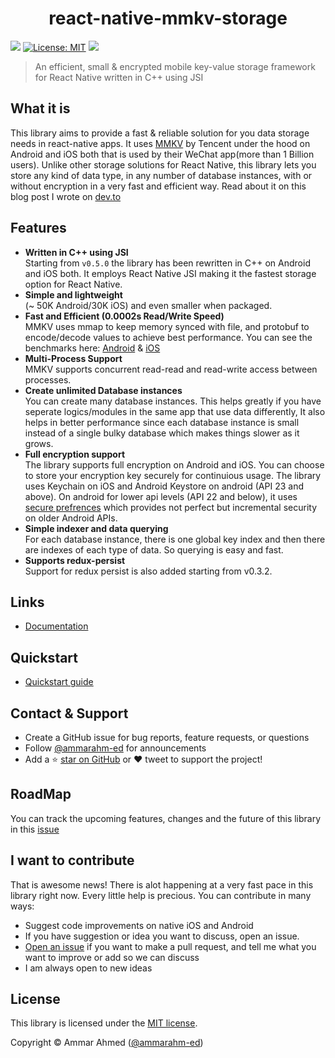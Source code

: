<div align="center">
<h1>react-native-mmkv-storage</h1>
</div>


[![](https://img.shields.io/npm/v/react-native-mmkv-storage.svg?style=flat-square)](https://www.npmjs.com/package/react-native-mmkv-storage)
[![License: MIT](https://img.shields.io/badge/License-MIT-green.svg?style=flat-square)](https://www.npmjs.com/package/react-native-mmkv-storage/blob/master/LICENSE)
[![](https://img.shields.io/npm/dt/react-native-mmkv-storage?style=flat-square)](https://www.npmjs.com/package/react-native-mmkv-storage)


> An efficient, small & encrypted mobile key-value storage framework for React Native written in C++ using JSI

## What it is

This library aims to provide a fast & reliable solution for you data storage needs in react-native apps. It uses [MMKV](https://github.com/Tencent/MMKV) by Tencent under the hood on Android and iOS both that is used by their WeChat app(more than 1 Billion users). Unlike other storage solutions for React Native, this library lets you store any kind of data type, in any number of database instances, with or without encryption in a very fast and efficient way. Read about it on this blog post I wrote on [dev.to](https://dev.to/ammarahmed/best-data-storage-option-for-react-native-apps-42k)


## Features

- **Written in C++ using JSI**<br/>
  Starting from `v0.5.0` the library has been rewritten in C++ on Android and iOS both. It employs React Native JSI making it the fastest storage option for React Native.
- **Simple and lightweight**<br/>
  (~ 50K Android/30K iOS) and even smaller when packaged.
- **Fast and Efficient (0.0002s Read/Write Speed)**<br/>
  MMKV uses mmap to keep memory synced with file, and protobuf to encode/decode values to achieve best performance.
  You can see the benchmarks here: [Android](https://github.com/Tencent/MMKV/wiki/android_benchmark) & [iOS](https://github.com/Tencent/MMKV/wiki/iOS_benchmark)
- **Multi-Process Support**<br/>
  MMKV supports concurrent read-read and read-write access between processes.
- **Create unlimited Database instances**<br/>
  You can create many database instances. This helps greatly if you have seperate logics/modules in the same app that use data differently, It also helps in better performance since each database instance is small instead of a single bulky database which makes things slower as it grows.
- **Full encryption support**<br/>
  The library supports full encryption on Android and iOS. You can choose to store your encryption key securely for continuious usage. The library uses Keychain on iOS and Android Keystore on android (API 23 and above). On android for lower api levels (API 22 and below), it uses [secure prefrences](https://github.com/scottyab/secure-preferences/) which provides not perfect but incremental security on older Android APIs.
- **Simple indexer and data querying**<br/>
  For each database instance, there is one global key index and then there are indexes of each type of data. So querying is easy and fast.
- **Supports redux-persist**<br/>
  Support for redux persist is also added starting from v0.3.2.


## Links 
  - [Documentation](https://rnmmkv.now.sh/#/)

## Quickstart

  - [Quickstart guide](https://rnmmkv.now.sh/#/gettingstarted)

## Contact & Support
- Create a GitHub issue for bug reports, feature requests, or questions
- Follow [@ammarahm-ed](https://github.com/ammarahm-ed) for announcements
- Add a ⭐️ [star on GitHub](https://github.com/ammarahm-ed/react-native-mmkv-storage/) or ❤️ tweet to support the project!

## RoadMap
You can track the upcoming features, changes and the future of this library in this [issue](https://github.com/ammarahm-ed/react-native-mmkv-storage/issues/13)

## I want to contribute
That is awesome news! There is alot happening at a very fast pace in this library right now. Every little help is precious. You can contribute in many ways:

- Suggest code improvements on native iOS and Android
- If you have suggestion or idea you want to discuss, open an issue.
- [Open an issue](https://github.com/ammarahm-ed/react-native-mmkv-storage/issues/) if you want to make a pull request, and tell me what you want to improve or add so we can discuss
- I am always open to new ideas

## License
This library is licensed under the [MIT license](https://github.com/ammarahm-ed/react-native-mmkv-storage/blob/master/LICENSE).

Copyright © Ammar Ahmed ([@ammarahm-ed](https://github.com/ammarahm-ed))
